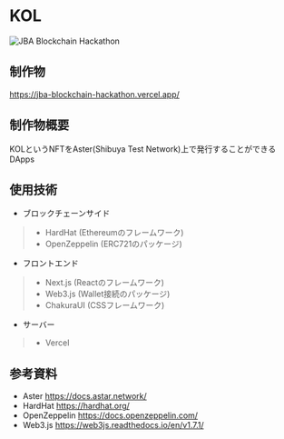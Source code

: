 # KOL
![JBA Blockchain Hackathon](https://msp.c.yimg.jp/images/v2/FUTi93tXq405grZVGgDqG4HaEro0VZQIKTNyOhd1nXdUkSXrf5W95941Ey3G-7qHiC-efUitQH7sCODlR7vRwgru5jT37wRiA-qtYmCedwqq38usFRp2M7zFTLy7MGewEEr0Tu1du1606iG4CEhqu-oOYJlevdPhi7yyw--Xpz8BpzsnmG7c-GldrQhGsWGi5b9UG-chcGcHJnagxcbw3doH83ntpE-RQLIRwox6kA1hMzUdU46K9Uzxp6P1nv8vcxfptvsjQyUdptNpjQUy_w==/JBA-Blockchain-Hackathon.png?errorImage=false "JBA")

## 制作物
https://jba-blockchain-hackathon.vercel.app/

## 制作物概要
KOLというNFTをAster(Shibuya Test Network)上で発行することができるDApps

## 使用技術
- ブロックチェーンサイド 
>- HardHat (Ethereumのフレームワーク) 
>- OpenZeppelin (ERC721のパッケージ)
  
- フロントエンド
>- Next.js (Reactのフレームワーク)
>- Web3.js (Wallet接続のパッケージ)
>- ChakuraUI (CSSフレームワーク)

- サーバー
>- Vercel

## 参考資料
- Aster https://docs.astar.network/
- HardHat https://hardhat.org/
- OpenZeppelin https://docs.openzeppelin.com/ 
- Web3.js https://web3js.readthedocs.io/en/v1.7.1/
